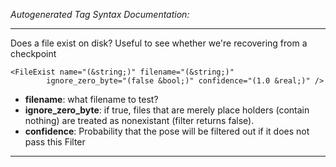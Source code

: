 _Autogenerated Tag Syntax Documentation:_

---
Does a file exist on disk? Useful to see whether we're recovering from a checkpoint

```
<FileExist name="(&string;)" filename="(&string;)"
        ignore_zero_byte="(false &bool;)" confidence="(1.0 &real;)" />
```

-   **filename**: what filename to test?
-   **ignore_zero_byte**: if true, files that are merely place holders (contain nothing) are treated as nonexistant (filter returns false).
-   **confidence**: Probability that the pose will be filtered out if it does not pass this Filter

---
